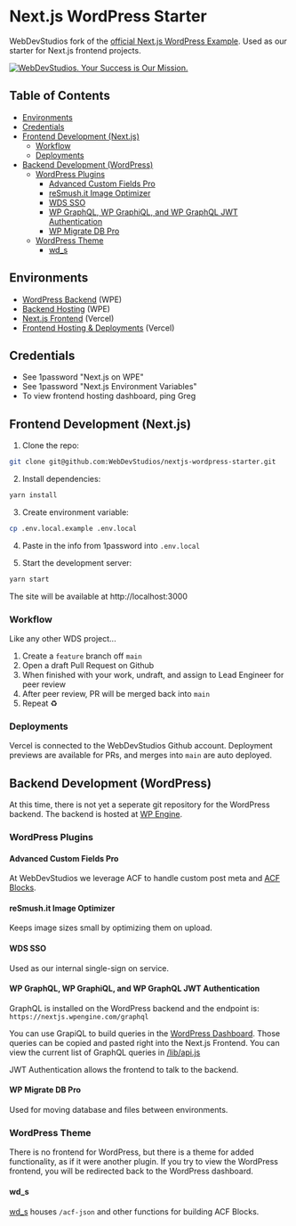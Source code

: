 # Next.js WordPress Starter

WebDevStudios fork of the [official Next.js WordPress Example](https://github.com/vercel/next.js/tree/canary/examples/cms-wordpress). Used as our starter for Next.js frontend projects.

<a href="https://webdevstudios.com/contact/"><img src="https://webdevstudios.com/wp-content/uploads/2018/04/wds-github-banner.png" alt="WebDevStudios. Your Success is Our Mission."></a>

## Table of Contents
- [Environments](#environments)
- [Credentials](#credentials)
- [Frontend Development (Next.js)](#frontend-development-nextjs)
  - [Workflow](#workflow)
  - [Deployments](#deployments)
- [Backend Development (WordPress)](#backend-development-wordpress)
  - [WordPress Plugins](#wordpress-plugins)
    - [Advanced Custom Fields Pro](#advanced-custom-fields-pro)
    - [reSmush.it Image Optimizer](#resmushit-image-optimizer)
    - [WDS SSO](#wds-sso)
    - [WP GraphQL, WP GraphiQL, and WP GraphQL JWT Authentication](#wp-graphql-wp-graphiql-and-wp-graphql-jwt-authentication)
    - [WP Migrate DB Pro](#wp-migrate-db-pro)
  - [WordPress Theme](#wordpress-theme)
    - [wd_s](#wd_s)

## Environments
- [WordPress Backend](https://nextjs.wpengine.com/) (WPE)
- [Backend Hosting](https://my.wpengine.com/installs/nextjs) (WPE)
- [Next.js Frontend](https://nextjs-wordpress-starter.vercel.app) (Vercel)
- [Frontend Hosting & Deployments](https://vercel.com/webdevstudios/) (Vercel)

## Credentials
- See 1password "Next.js on WPE"
- See 1password "Next.js Environment Variables"
- To view frontend hosting dashboard, ping Greg

## Frontend Development (Next.js)

1. Clone the repo:

```bash
git clone git@github.com:WebDevStudios/nextjs-wordpress-starter.git
```

2. Install dependencies:

```bash
yarn install
```

3. Create environment variable:

```bash
cp .env.local.example .env.local
```
4. Paste in the info from 1password into `.env.local`

5. Start the development server:

```bash
yarn start
```
The site will be available at http://localhost:3000

### Workflow

Like any other WDS project...

1. Create a `feature` branch off `main`
2. Open a draft Pull Request on Github
3. When finished with your work, undraft, and assign to Lead Engineer for peer review
4. After peer review, PR will be merged back into `main`
5. Repeat ♻️

### Deployments

Vercel is connected to the WebDevStudios Github account. Deployment previews are available for PRs, and merges into `main` are auto deployed.

## Backend Development (WordPress)

At this time, there is not yet a seperate git repository for the WordPress backend. The backend is hosted at [WP Engine](https://nextjs.wpengine.com).

### WordPress Plugins

#### Advanced Custom Fields Pro

At WebDevStudios we leverage ACF to handle custom post meta and [ACF Blocks](https://www.advancedcustomfields.com/resources/blocks/).

#### reSmush.it Image Optimizer

Keeps image sizes small by optimizing them on upload.

#### WDS SSO

Used as our internal single-sign on service.

#### WP GraphQL, WP GraphiQL, and WP GraphQL JWT Authentication

GraphQL is installed on the WordPress backend and the endpoint is: `https://nextjs.wpengine.com/graphql`

You can use GrapiQL to build queries in the [WordPress Dashboard](https://nextjs.wpengine.com/wp-admin/admin.php?page=wp-graphiql%2Fwp-graphiql.php). Those queries can be copied and pasted right into the Next.js Frontend. You can view the current list of GraphQL queries in [/lib/api.js](https://github.com/WebDevStudios/nextjs-wordpress-starter/blob/main/lib/api.js)

JWT Authentication allows the frontend to talk to the backend.

#### WP Migrate DB Pro

Used for moving database and files between environments.

### WordPress Theme

There is no frontend for WordPress, but there is a theme for added functionality, as if it were another plugin. If you try to view the WordPress frontend, you will be redirected back to the WordPress dashboard.

#### wd_s

[wd_s](https://github.com/WebDevStudios/wd_s) houses `/acf-json` and other functions for building ACF Blocks.
